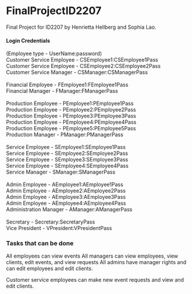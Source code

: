 # FinalProjectID2207

Final Project for ID2207 by Henrietta Hellberg and Sophia Lao.

#### Login Credentials

(Employee type - UserName:password)<br/>
Customer Service Employee - CSEmployee1:CSEmployee1Pass<br/>
Customer Service Employee - CSEmployee2:CSEmployee2Pass<br/>
Customer Service Manager - CSManager:CSManagerPass<br/>
<br/>
Financial Employee - FEmployee1:FEmployee1Pass<br/>
Financial Manager - FManager:FManagerPass<br/>
<br/>
Production Employee - PEmployee1:PEmployee1Pass<br/>
Production Employee - PEmployee2:PEmployee2Pass<br/>
Production Employee - PEmployee3:PEmployee3Pass<br/>
Production Employee - PEmployee4:PEmployee4Pass<br/>
Production Employee - PEmployee5:PEmployee5Pass<br/>
Production Manager - PManager:PManagerPass<br/>
<br/>
Service Employee - SEmployee1:SEmployee1Pass<br/>
Service Employee - SEmployee2:SEmployee2Pass<br/>
Service Employee - SEmployee3:SEmployee3Pass<br/>
Service Employee - SEmployee4:SEmployee4Pass<br/>
Service Manager - SManager:SManagerPass<br/>
<br/>
Admin Employee - AEmployee1:AEmployee1Pass<br/>
Admin Employee - AEmployee2:AEmployee2Pass<br/>
Admin Employee - AEmployee3:AEmployee3Pass<br/>
Admin Employee - AEmployee4:AEmployee4Pass<br/>
Administration Manager - AManager:AManagerPass<br/>
<br/>
Secretary - Secretary:SecretaryPass<br/>
Vice President - VPresident:VPresidentPass<br/>

### Tasks that can be done
All employees can view events
All managers can view employees, view clients, edit events, and view requests
All admins have manager rights and can edit employees and edit clients.

Customer service employees can make new event requests and view and edit clients.